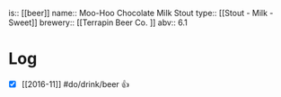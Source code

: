 is:: [[beer]]
name:: Moo-Hoo Chocolate Milk Stout
type:: [[Stout - Milk - Sweet]]
brewery:: [[Terrapin Beer Co. ]]
abv:: 6.1

# Log
- [x] [[2016-11]] #do/drink/beer 👍
